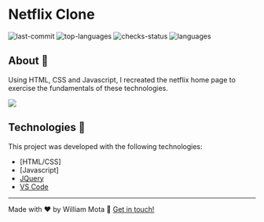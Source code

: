 # Netflix Clone


![last-commit](https://img.shields.io/github/last-commit/williamdlm/netflixClone?style=flat-square)
![top-languages](https://img.shields.io/github/languages/top/williamdlm/netflixClone?style=flat-square)
![checks-status](https://img.shields.io/github/checks-status/williamdlm/netflixClone/master?style=flat-square)
![languages](https://img.shields.io/github/languages/count/williamdlm/netflixClone?style=flat-square)



## About :book:
<p>
Using HTML, CSS and Javascript, I recreated the netflix home page to exercise the fundamentals of these technologies.
</p>

![](https://res.cloudinary.com/dhmkfekt2/image/upload/v1614884052/netflixClone-example_lf1x78.gif)


## Technologies :rocket:  


This project was developed with the following technologies:  


- [HTML/CSS]
- [Javascript]
- [JQuery][jquery]
- [VS Code][vscode]

---

Made with ♥ by William Mota :wave: [Get in touch!](https://www.linkedin.com/in/williamdlm/)

[vscode]:https://code.visualstudio.com/
[owncarousel]: https://owlcarousel2.github.io/OwlCarousel2/
[jquery]: https://jquery.com/
